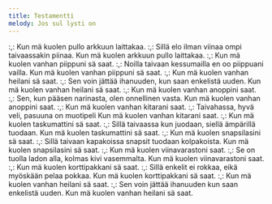 ```yaml
---
title: Testamentti
melody: Jos sul lysti on
---
```


:,: Kun mä kuolen pullo arkkuun 
laittakaa. :,: 
Sillä elo ilman viinaa ompi 
taivaassakin piinaa. Kun mä 
kuolen arkkuun pullo laittakaa.
:,: Kun mä kuolen vanhan 
piippuni sä saat. :,: 
Noilla taivaan kessumailla en oo 
piippuani vailla. Kun mä kuolen 
vanhan piippuni sä saat.
:,: Kun mä kuolen vanhan 
heilani sä saat. :,: 
Sen voin jättää ihanuuden, kun 
saan enkelistä uuden. Kun mä 
kuolen vanhan heilani sä saat.
:,: Kun mä kuolen vanhan 
anoppini saat. :,: 
Sen, kun pääsen narinasta, olen 
onnellinen vasta. Kun mä 
kuolen vanhan anoppini saat.
:,: Kun mä kuolen vanhan 
kitarani saat. :,: 
Taivahassa, hyvä veli, pasuuna
on muotipeli Kun mä kuolen 
vanhan kitarani saat.
:,: Kun mä kuolen taskumattini 
sä saat. :,: 
Sillä taivaassa kun juodaan, 
siellä ämpärillä tuodaan. Kun 
mä kuolen taskumattini sä saat.
:,: Kun mä kuolen snapsilasini 
sä saat. :,: 
Sillä taivaan kapakoissa snapsit 
tuodaan kolpakoista. Kun mä 
kuolen snapsilasini sä saat.
:,: Kun mä kuolen viinavarastoni 
saat. :,: 
Se on tuolla ladon alla, kolmas 
kivi vasemmalta. Kun mä 
kuolen viinavarastoni saat.
:,: Kun mä kuolen korttipakkani 
sä saat. :,: 
Sillä enkelit ei rokkaa, eikä 
myöskään pelaa pokkaa. Kun 
mä kuolen korttipakkani sä 
saat.
:,: Kun mä kuolen vanhan 
heilani sä saat. :,:
Sen voin jättää ihanuuden kun 
saan enkelistä uuden. Kun mä 
kuolen vanhan heilani sä saat.
